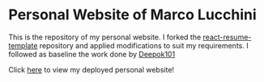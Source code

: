 # Personal Website of Marco Lucchini

This is the repository of my personal website. 
I forked the [react-resume-template](https://github.com/tbakerx/react-resume-template) repository and applied modifications to suit my requirements. 
I followed as baseline the work done by [Deepok101](https://github.com/Deepok101)

Click [here](https://marcolucchini.github.io/) to view my deployed personal website! 